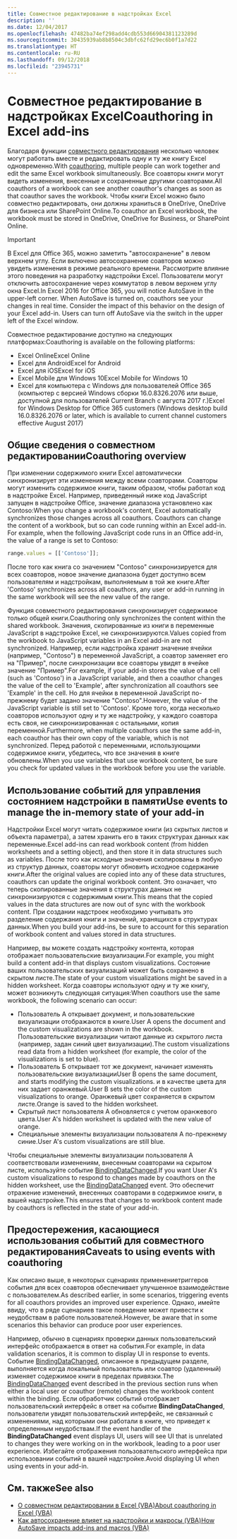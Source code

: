 ```yaml
---
title: Совместное редактирование в надстройках Excel
description: ''
ms.date: 12/04/2017
ms.openlocfilehash: 47482ba74ef298add4cdb553d66904381123289d
ms.sourcegitcommit: 30435939ab8b8504c3dbfc62fd29ec6b0f1a7d22
ms.translationtype: HT
ms.contentlocale: ru-RU
ms.lasthandoff: 09/12/2018
ms.locfileid: "23945731"
---
```

# <a name="coauthoring-in-excel-add-ins"></a><span data-ttu-id="d83d2-102">Совместное редактирование в надстройках Excel</span><span class="sxs-lookup"><span data-stu-id="d83d2-102">Coauthoring in Excel add-ins</span></span>  

<span data-ttu-id="d83d2-103">Благодаря функции [совместного редактирования](https://support.office.com/article/Collaborate-on-Excel-workbooks-at-the-same-time-with-co-authoring-7152aa8b-b791-414c-a3bb-3024e46fb104) несколько человек могут работать вместе и редактировать одну и ту же книгу Excel одновременно.</span><span class="sxs-lookup"><span data-stu-id="d83d2-103">With [coauthoring](https://support.office.com/article/Collaborate-on-Excel-workbooks-at-the-same-time-with-co-authoring-7152aa8b-b791-414c-a3bb-3024e46fb104), multiple people can work together and edit the same Excel workbook simultaneously.</span></span> <span data-ttu-id="d83d2-104">Все соавторы книги могут видеть изменения, внесенные и сохраненные другими соавторами.</span><span class="sxs-lookup"><span data-stu-id="d83d2-104">All coauthors of a workbook can see another coauthor's changes as soon as that coauthor saves the workbook.</span></span> <span data-ttu-id="d83d2-105">Чтобы книги Excel можно было совместно редактировать, они должны храниться в OneDrive, OneDrive для бизнеса или SharePoint Online.</span><span class="sxs-lookup"><span data-stu-id="d83d2-105">To coauthor an Excel workbook, the workbook must be stored in OneDrive, OneDrive for Business, or SharePoint Online.</span></span>

> [!IMPORTANT]
> <span data-ttu-id="d83d2-p102">В Excel для Office 365, можно заметить "автосохранение" в левом верхнем углу. Если включено автосохранение соавторов можно увидеть изменения в режиме реального времени. Рассмотрите влияние этого поведения  на разработку надстройки Excel. Пользователи могут отключить автосохранение через коммутатор в левом верхнем углу окна Excel.</span><span class="sxs-lookup"><span data-stu-id="d83d2-p102">In Excel 2016 for Office 365, you will notice AutoSave in the upper-left corner. When AutoSave is turned on, coauthors see your changes in real time. Consider the impact of this behavior on the design of your Excel add-in. Users can turn off AutoSave via the switch in the upper left of the Excel window.</span></span>

<span data-ttu-id="d83d2-110">Совместное редактирование доступно на следующих платформах:</span><span class="sxs-lookup"><span data-stu-id="d83d2-110">Coauthoring is available on the following platforms:</span></span>

- <span data-ttu-id="d83d2-111">Excel Online</span><span class="sxs-lookup"><span data-stu-id="d83d2-111">Excel Online</span></span>
- <span data-ttu-id="d83d2-112">Excel для Android</span><span class="sxs-lookup"><span data-stu-id="d83d2-112">Excel for Android</span></span>
- <span data-ttu-id="d83d2-113">Excel для iOS</span><span class="sxs-lookup"><span data-stu-id="d83d2-113">Excel for iOS</span></span>
- <span data-ttu-id="d83d2-114">Excel Mobile для Windows 10</span><span class="sxs-lookup"><span data-stu-id="d83d2-114">Excel Mobile for Windows 10</span></span>
- <span data-ttu-id="d83d2-115">Excel для компьютера с Windows для пользователей Office 365 (компьютер с версией Windows сборки 16.0.8326.2076 или выше, доступной для пользователей Current Branch с августа 2017 г.)</span><span class="sxs-lookup"><span data-stu-id="d83d2-115">Excel for Windows Desktop for Office 365 customers (Windows desktop build 16.0.8326.2076 or later, which is available to current channel customers effective August 2017)</span></span>

## <a name="coauthoring-overview"></a><span data-ttu-id="d83d2-116">Общие сведения о совместном редактировании</span><span class="sxs-lookup"><span data-stu-id="d83d2-116">Coauthoring overview</span></span>
 
<span data-ttu-id="d83d2-p103">При изменении содержимого книги Excel автоматически синхронизирует эти изменения между всеми соавторами. Соавторы могут изменить содержимое книги, таким образом, чтобы работал код в надстройке Excel. Например, приведенный ниже код JavaScript запущен в надстройке Office, значение диапазона установлено как Contoso:</span><span class="sxs-lookup"><span data-stu-id="d83d2-p103">When you change a workbook's content, Excel automatically synchronizes those changes across all coauthors. Coauthors can change the content of a workbook, but so can code running within an Excel add-in. For example, when the following JavaScript code runs in an Office add-in, the value of a range is set to Contoso:</span></span>

```js
range.values = [['Contoso']];
```
<span data-ttu-id="d83d2-120">После того как книга со значением "Contoso" синхронизируется для всех соавторов, новое значение диапазона будет доступно всем пользователям и надстройкам, выполняемым в той же книге.</span><span class="sxs-lookup"><span data-stu-id="d83d2-120">After 'Contoso' synchronizes across all coauthors, any user or add-in running in the same workbook will see the new value of the range.</span></span> 

<span data-ttu-id="d83d2-121">Функция совместного редактирования синхронизирует содержимое только общей книги.</span><span class="sxs-lookup"><span data-stu-id="d83d2-121">Coauthoring only synchronizes the content within the shared workbook.</span></span> <span data-ttu-id="d83d2-122">Значения, скопированные из книги в переменные JavaScript в надстройке Excel, не синхронизируются.</span><span class="sxs-lookup"><span data-stu-id="d83d2-122">Values copied from the workbook to JavaScript variables in an Excel add-in are not synchronized.</span></span> <span data-ttu-id="d83d2-123">Например, если надстройка хранит значение ячейки (например, "Contoso") в переменной JavaScript, а соавтор заменяет его на "Пример", после синхронизации все соавторы увидят в ячейке значение "Пример".</span><span class="sxs-lookup"><span data-stu-id="d83d2-123">For example, if your add-in stores the value of a cell (such as 'Contoso') in a JavaScript variable, and then a coauthor changes the value of the cell to 'Example', after synchronization all coauthors see 'Example' in the cell.</span></span> <span data-ttu-id="d83d2-124">Но для ячейки в переменной JavaScript по-прежнему будет задано значение "Contoso".</span><span class="sxs-lookup"><span data-stu-id="d83d2-124">However, the value of the JavaScript variable is still set to 'Contoso'.</span></span> <span data-ttu-id="d83d2-125">Кроме того, когда несколько соавторов используют одну и ту же надстройку, у каждого соавтора есть своя, не синхронизированная с остальными, копия переменной.</span><span class="sxs-lookup"><span data-stu-id="d83d2-125">Furthermore, when multiple coauthors use the same add-in, each coauthor has their own copy of the variable, which is not synchronized.</span></span> <span data-ttu-id="d83d2-126">Перед работой с переменными, использующими содержимое книги, убедитесь, что все значения в книге обновлены.</span><span class="sxs-lookup"><span data-stu-id="d83d2-126">When you use variables that use workbook content, be sure you check for updated values in the workbook before you use the variable.</span></span> 

## <a name="use-events-to-manage-the-in-memory-state-of-your-add-in"></a><span data-ttu-id="d83d2-127">Использование событий для управления состоянием надстройки в памяти</span><span class="sxs-lookup"><span data-stu-id="d83d2-127">Use events to manage the in-memory state of your add-in</span></span>
 
<span data-ttu-id="d83d2-128">Надстройки Excel могут читать содержимое книги (из скрытых листов и объекта параметра), а затем хранить его в таких структурах данных как переменные.</span><span class="sxs-lookup"><span data-stu-id="d83d2-128">Excel add-ins can read workbook content (from hidden worksheets and a setting object), and then store it in data structures such as variables.</span></span> <span data-ttu-id="d83d2-129">После того как исходные значения скопированы в любую из структур данных, соавторы могут обновить исходное содержание книги.</span><span class="sxs-lookup"><span data-stu-id="d83d2-129">After the original values are copied into any of these data structures, coauthors can update the original workbook content.</span></span> <span data-ttu-id="d83d2-130">Это означает, что теперь скопированные значения в структурах данных не синхронизируются с содержимым книги.</span><span class="sxs-lookup"><span data-stu-id="d83d2-130">This means that the copied values in the data structures are now out of sync with the workbook content.</span></span> <span data-ttu-id="d83d2-131">При создании надстроек необходимо учитывать это разделение содержания книги и значений, хранящихся в структурах данных.</span><span class="sxs-lookup"><span data-stu-id="d83d2-131">When you build your add-ins, be sure to account for this separation of workbook content and values stored in data structures.</span></span>

<span data-ttu-id="d83d2-132">Например, вы можете создать надстройку контента, которая отображает пользовательские визуализации.</span><span class="sxs-lookup"><span data-stu-id="d83d2-132">For example, you might build a content add-in that displays custom visualizations.</span></span> <span data-ttu-id="d83d2-133">Состояние ваших пользовательских визуализаций может быть сохранено в скрытом листе.</span><span class="sxs-lookup"><span data-stu-id="d83d2-133">The state of your custom visualizations might be saved in a hidden worksheet.</span></span> <span data-ttu-id="d83d2-134">Когда соавторы используют одну и ту же книгу, может возникнуть следующая ситуация:</span><span class="sxs-lookup"><span data-stu-id="d83d2-134">When coauthors use the same workbook, the following scenario can occur:</span></span>

- <span data-ttu-id="d83d2-135">Пользователь A открывает документ, и пользовательские визуализации отображаются в книге.</span><span class="sxs-lookup"><span data-stu-id="d83d2-135">User A opens the document and the custom visualizations are shown in the workbook.</span></span> <span data-ttu-id="d83d2-136">Пользовательские визуализации читают данные из скрытого листа (например, задан синий цвет визуализации).</span><span class="sxs-lookup"><span data-stu-id="d83d2-136">The custom visualizations read data from a hidden worksheet (for example, the color of the visualizations is set to blue).</span></span>
- <span data-ttu-id="d83d2-137">Пользователь Б открывает тот же документ, начинает изменять пользовательские визуализации</span><span class="sxs-lookup"><span data-stu-id="d83d2-137">User B opens the same document, and starts modifying the custom visualizations.</span></span> <span data-ttu-id="d83d2-138">и в качестве цвета для них задает оранжевый.</span><span class="sxs-lookup"><span data-stu-id="d83d2-138">User B sets the color of the custom visualizations to orange.</span></span> <span data-ttu-id="d83d2-139">Оранжевый цвет сохраняется в скрытом листе.</span><span class="sxs-lookup"><span data-stu-id="d83d2-139">Orange is saved to the hidden worksheet.</span></span>
- <span data-ttu-id="d83d2-140">Скрытый лист пользователя А обновляется с учетом оранжевого цвета.</span><span class="sxs-lookup"><span data-stu-id="d83d2-140">User A's hidden worksheet is updated with the new value of orange.</span></span>
- <span data-ttu-id="d83d2-141">Специальные элементы визуализации пользователя А по-прежнему синие.</span><span class="sxs-lookup"><span data-stu-id="d83d2-141">User A's custom visualizations are still blue.</span></span> 

<span data-ttu-id="d83d2-142">Чтобы специальные элементы визуализации пользователя А соответствовали изменениям, внесенным соавторами на скрытом листе, используйте событие [BindingDataChanged](https://docs.microsoft.com/javascript/api/office/office.bindingdatachangedeventargs?view=office-js).</span><span class="sxs-lookup"><span data-stu-id="d83d2-142">If you want User A's custom visualizations to respond to changes made by coauthors on the hidden worksheet, use the [BindingDataChanged](https://docs.microsoft.com/javascript/api/office/office.bindingdatachangedeventargs?view=office-js) event.</span></span> <span data-ttu-id="d83d2-143">Это обеспечит отражение изменений, внесенных соавторами в содержимое книги, в вашей надстройке.</span><span class="sxs-lookup"><span data-stu-id="d83d2-143">This ensures that changes to workbook content made by coauthors is reflected in the state of your add-in.</span></span>

## <a name="caveats-to-using-events-with-coauthoring"></a><span data-ttu-id="d83d2-144">Предостережения, касающиеся использования событий для совместного редактирования</span><span class="sxs-lookup"><span data-stu-id="d83d2-144">Caveats to using events with coauthoring</span></span> 

<span data-ttu-id="d83d2-145">Как описано выше, в некоторых сценариях применениетриггеров события для всех соавторов обеспечивает улучшенное взаимодействие с пользователем.</span><span class="sxs-lookup"><span data-stu-id="d83d2-145">As described earlier, in some scenarios, triggering events for all coauthors provides an improved user experience.</span></span> <span data-ttu-id="d83d2-146">Однако, имейте ввиду, что в ряде сценариев такое поведение может привести к неудобствам в работе пользователей.</span><span class="sxs-lookup"><span data-stu-id="d83d2-146">However, be aware that in some scenarios this behavior can produce poor user experiences.</span></span> 

<span data-ttu-id="d83d2-147">Например, обычно в сценариях проверки данных пользовательский интерфейс отображается в ответ на события.</span><span class="sxs-lookup"><span data-stu-id="d83d2-147">For example, in data validation scenarios, it is common to display UI in response to events.</span></span> <span data-ttu-id="d83d2-148">Событие [BindingDataChanged](https://docs.microsoft.com/javascript/api/office/office.bindingdatachangedeventargs?view=office-js), описанное в предыдущем разделе, выполняется когда локальный пользователь или соавтор (удаленный) изменяет содержимое книги в пределах привязки.</span><span class="sxs-lookup"><span data-stu-id="d83d2-148">The [BindingDataChanged](https://docs.microsoft.com/javascript/api/office/office.bindingdatachangedeventargs?view=office-js) event described in the previous section runs when either a local user or coauthor (remote) changes the workbook content within the binding.</span></span> <span data-ttu-id="d83d2-149">Если обработчик событий отображает пользовательский интерфейс в ответ на событие **BindingDataChanged**, пользователи увидят пользовательский интерфейс, не связанный с изменениями, над которыми они работали в книге, что приведет к определенным неудобствам.</span><span class="sxs-lookup"><span data-stu-id="d83d2-149">If the event handler of the **BindingDataChanged** event displays UI, users will see UI that is unrelated to changes they were working on in the workbook, leading to a poor user experience.</span></span> <span data-ttu-id="d83d2-150">Избегайте отображения пользовательского интерфейса при использовании событий в вашей надстройке.</span><span class="sxs-lookup"><span data-stu-id="d83d2-150">Avoid displaying UI when using events in your add-in.</span></span>

## <a name="see-also"></a><span data-ttu-id="d83d2-151">См. также</span><span class="sxs-lookup"><span data-stu-id="d83d2-151">See also</span></span> 

- [<span data-ttu-id="d83d2-152">О совместном редактировании в Excel (VBA)</span><span class="sxs-lookup"><span data-stu-id="d83d2-152">About coauthoring in Excel (VBA)</span></span>](https://docs.microsoft.com/office/vba/excel/concepts/about-coauthoring-in-excel) 
- [<span data-ttu-id="d83d2-153">Как автосохранение влияет на надстройки и макросы (VBA)</span><span class="sxs-lookup"><span data-stu-id="d83d2-153">How AutoSave impacts add-ins and macros (VBA)</span></span>](https://docs.microsoft.com/office/vba/library-reference/concepts/how-autosave-impacts-addins-and-macros) 
